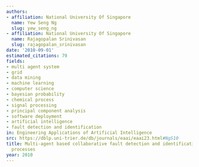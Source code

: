 ```yaml
---
authors:
- affiliation: National University Of Singapore
  name: Yew Seng Ng
  slug: yew_seng_ng
- affiliation: National University Of Singapore
  name: Rajagopalan Srinivasan
  slug: rajagopalan_srinivasan
date: '2010-09-01'
estimated_citations: 79
fields:
- multi agent system
- grid
- data mining
- machine learning
- computer science
- bayesian probability
- chemical process
- signal processing
- principal component analysis
- software deployment
- artificial intelligence
- fault detection and identification
in: Engineering Applications of Artificial Intelligence
src: https://dblp.uni-trier.de/db/journals/eaai/eaai23.html#NgS10
title: Multi-agent based collaborative fault detection and identification in chemical
  processes
year: 2010
---
```

